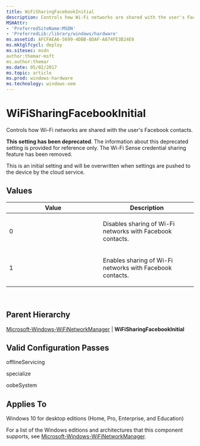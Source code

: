 ```yaml
---
title: WiFiSharingFacebookInitial
description: Controls how Wi-Fi networks are shared with the user's Facebook contacts.
MSHAttr:
- 'PreferredSiteName:MSDN'
- 'PreferredLib:/library/windows/hardware'
ms.assetid: AFCFAEA6-5699-4DBB-8DAF-A874FE3B24E0
ms.mktglfcycl: deploy
ms.sitesec: msdn
author:themar-msft
ms.author:themar
ms.date: 05/02/2017
ms.topic: article
ms.prod: windows-hardware
ms.technology: windows-oem
---
```


# WiFiSharingFacebookInitial


Controls how Wi-Fi networks are shared with the user's Facebook contacts.

**This setting has been deprecated**. The information about this deprecated setting is provided for reference only. The Wi-Fi Sense credential sharing feature has been removed.

This is an initial setting and will be overwritten when settings are pushed to the device by the cloud service.

## Values


<table>
<colgroup>
<col width="50%" />
<col width="50%" />
</colgroup>
<thead>
<tr class="header">
<th>Value</th>
<th>Description</th>
</tr>
</thead>
<tbody>
<tr class="odd">
<td><p>0</p></td>
<td><p>Disables sharing of Wi-Fi networks with Facebook contacts.</p></td>
</tr>
<tr class="even">
<td><p>1</p></td>
<td><p>Enables sharing of Wi-Fi networks with Facebook contacts.</p></td>
</tr>
</tbody>
</table>

 

## Parent Hierarchy


[Microsoft-Windows-WiFiNetworkManager](microsoft-windows-wifinetworkmanager.md) | **WiFiSharingFacebookInitial**

## Valid Configuration Passes


offlineServicing

specialize

oobeSystem

## Applies To


Windows 10 for desktop editions (Home, Pro, Enterprise, and Education)

For a list of the Windows editions and architectures that this component supports, see [Microsoft-Windows-WiFiNetworkManager](microsoft-windows-wifinetworkmanager.md).

 

 






